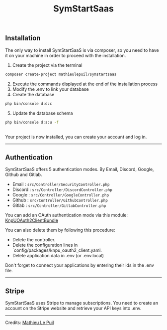 <h1 align="center">SymStartSaas</h1>

<br>

## Installation

The only way to install SymStartSaaS is via composer, so you need to have it on your machine in order to proceed with the installation.

1. Create the project via the terminal
```bash
composer create-project mathieulepuil/symstartsaas
```

2. Execute the commands displayed at the end of the installation process
3. Modify the .env to link your database
4. Create the database
```bash
php bin/console d:d:c
```
5. Update the database schema
```bash
php bin/console d:s:u -f
```
<br>
Your project is now installed, you can create your account and log in.

<hr>

## Authentication

SymStartSaaS offers 5 authentication modes. By Email, Discord, Google, Github and Gitlab. 

- Email : `src/Controller/SecurityController.php` <br>
- Discord : `src/Controller/DiscordController.php` <br>
- Google : `src/Controller/GoogleController.php` <br>
- Github : `src/Controller/GithubController.php` <br>
- Gitlab : `src/Controller/GitlabController.php` <br>

You can add an OAuth authentication mode via this module: [KnpUOAuth2ClientBundle](https://github.com/knpuniversity/oauth2-client-bundle)

You can also delete them by following this procedure:

- Delete the controller.
- Delete the configuration lines in `config/packages/knpu_oauth2_client.yaml.
- Delete application data in .env (or .env.local)

Don't forget to connect your applications by entering their ids in the .env file.

<hr>

## Stripe

SymStartSaaS uses Stripe to manage subscriptions. You need to create an account on the Stripe website and retrieve your API keys into .env.

<hr>

Credits: [Mathieu Le Puil](https://github.com/MathieuLePuil)
